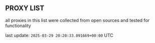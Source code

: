 ## PROXY LIST

all proxies in this list were collected from open sources and tested for functionality

last update: `2025-03-29 20:20:33.091669+00:00` UTC